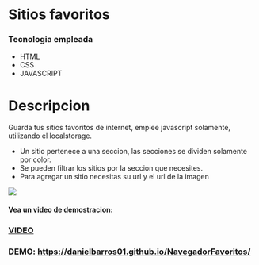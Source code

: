 # Sitios favoritos

### Tecnologia empleada

- HTML
- CSS
- JAVASCRIPT

# Descripcion
Guarda tus sitios favoritos de internet, emplee javascript solamente, utilizando el localstorage.
- Un sitio pertenece a una seccion, las secciones se dividen solamente por color.
- Se pueden filtrar los sitios por la seccion que necesites.
- Para agregar un sitio necesitas su url y el url de la imagen

![](https://pbs.twimg.com/media/Fl5a_HQWIAEN3aa?format=jpg&name=medium)

#### Vea un video de demostracion:
### [VIDEO](https://twitter.com/i/status/1611826369801097217)

### DEMO: https://danielbarros01.github.io/NavegadorFavoritos/
